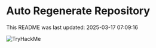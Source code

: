 # Auto Regenerate Repository

This README was last updated: 2025-03-17 07:09:16

 ![TryHackMe](https://tryhackme.com/badge/533634)